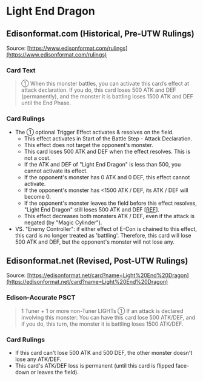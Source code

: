 # Light End Dragon

## Edisonformat.com (Historical, Pre-UTW Rulings)

Source: [https://www.edisonformat.com/rulings](https://www.edisonformat.com/rulings)

### Card Text

> ① When this monster battles, you can activate this card’s effect at attack declaration. If you do, this card loses 500 ATK and DEF (permanently), and the monster it is battling loses 1500 ATK and DEF until the End Phase.

### Card Rulings

*   The ① optional Trigger Effect activates & resolves on the field.
    *   This effect activates in Start of the Battle Step - Attack Declaration.
    *   This effect does not target the opponent's monster.
    *   This card loses 500 ATK and DEF when the effect resolves. This is not a cost.
    *   If the ATK and DEF of "Light End Dragon" is less than 500, you cannot activate its effect.
    *   If the opponent's monster has 0 ATK and 0 DEF, this effect cannot activate.
    *   If the opponent's monster has <1500 ATK / DEF, its ATK / DEF will become 0.
    *   If the opponent's monster leaves the field before this effect resolves, "Light End Dragon" still loses 500 ATK and DEF \[[REF](https://ms.yugipedia.com//a/af/Card_Rulings_-_Raging_Battle_v1.2.pdf)\].
    *   This effect decreases both monsters ATK / DEF, even if the attack is negated (by "Magic Cylinder").
*   VS. "Enemy Controller": if either effect of E-Con is chained to this effect, this card is no longer treated as 'battling'. Therefore, this card will lose 500 ATK and DEF, but the opponent's monster will not lose any.

## Edisonformat.net (Revised, Post-UTW Rulings)

Source: [https://edisonformat.net/card?name=Light%20End%20Dragon](https://edisonformat.net/card?name=Light%20End%20Dragon)

### Edison-Accurate PSCT

> 1 Tuner + 1 or more non-Tuner LIGHTs
> ① If an attack is declared involving this monster: You can have this card lose 500 ATK/DEF, and if you do, this turn, the monster it is battling loses 1500 ATK/DEF.

### Card Rulings

*   If this card can't lose 500 ATK and 500 DEF, the other monster doesn't lose any ATK/DEF.
*   This card's ATK/DEF loss is permanent (until this card is flipped face-down or leaves the field).
            